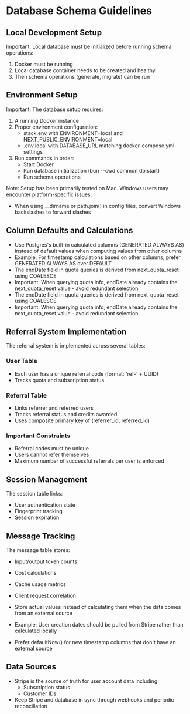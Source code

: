 # Database Schema Guidelines

## Local Development Setup

Important: Local database must be initialized before running schema operations:

1. Docker must be running
2. Local database container needs to be created and healthy
3. Then schema operations (generate, migrate) can be run

## Environment Setup

Important: The database setup requires:

1. A running Docker instance
2. Proper environment configuration:
   - stack.env with ENVIRONMENT=local and NEXT_PUBLIC_ENVIRONMENT=local
   - .env.local with DATABASE_URL matching docker-compose.yml settings
3. Run commands in order:
   - Start Docker
   - Run database initialization (bun --cwd common db:start)
   - Run schema operations

Note: Setup has been primarily tested on Mac. Windows users may encounter platform-specific issues:

- When using \_\_dirname or path.join() in config files, convert Windows backslashes to forward slashes

## Column Defaults and Calculations

- Use Postgres's built-in calculated columns (GENERATED ALWAYS AS) instead of default values when computing values from other columns
- Example: For timestamp calculations based on other columns, prefer GENERATED ALWAYS AS over DEFAULT
- The endDate field in quota queries is derived from next_quota_reset using COALESCE
- Important: When querying quota info, endDate already contains the next_quota_reset value - avoid redundant selection
- The endDate field in quota queries is derived from next_quota_reset using COALESCE
- Important: When querying quota info, endDate already contains the next_quota_reset value - avoid redundant selection

## Referral System Implementation

The referral system is implemented across several tables:

### User Table

- Each user has a unique referral code (format: 'ref-' + UUID)
- Tracks quota and subscription status

### Referral Table

- Links referrer and referred users
- Tracks referral status and credits awarded
- Uses composite primary key of (referrer_id, referred_id)

### Important Constraints

- Referral codes must be unique
- Users cannot refer themselves
- Maximum number of successful referrals per user is enforced

## Session Management

The session table links:

- User authentication state
- Fingerprint tracking
- Session expiration

## Message Tracking

The message table stores:

- Input/output token counts
- Cost calculations
- Cache usage metrics
- Client request correlation

- Store actual values instead of calculating them when the data comes from an external source
- Example: User creation dates should be pulled from Stripe rather than calculated locally
- Prefer defaultNow() for new timestamp columns that don't have an external source

## Data Sources

- Stripe is the source of truth for user account data including:
  - Subscription status
  - Customer IDs
- Keep Stripe and database in sync through webhooks and periodic reconciliation
